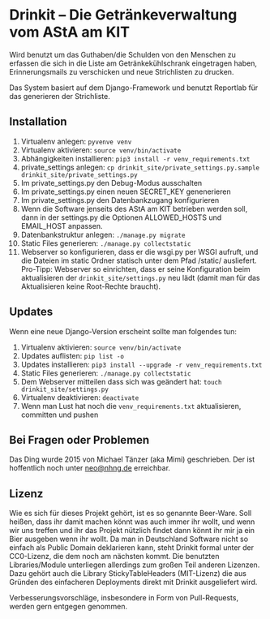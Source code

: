 Drinkit – Die Getränkeverwaltung vom AStA am KIT
================================================
Wird benutzt um das Guthaben/die Schulden von den Menschen zu erfassen die sich in die Liste am Getränkekühlschrank eingetragen haben, Erinnerungsmails zu verschicken und neue Strichlisten zu drucken.

Das System basiert auf dem Django-Framework und benutzt Reportlab für das generieren der Strichliste.

Installation
------------
1. Virtualenv anlegen: `pyvenve venv`
2. Virtualenv aktivieren: `source venv/bin/activate`
3. Abhängigkeiten installieren: `pip3 install -r venv_requirements.txt`
4. private_settings anlegen: `cp drinkit_site/private_settings.py.sample drinkit_site/private_settings.py`
5. Im private_settings.py den Debug-Modus ausschalten
6. Im private_settings.py einen neuen SECRET_KEY genenerieren
7. Im private_settings.py den Datenbankzugang konfigurieren
8. Wenn die Software jenseits des AStA am KIT betrieben werden soll, dann in der settings.py die Optionen ALLOWED_HOSTS und EMAIL_HOST anpassen.
9. Datenbankstruktur anlegen: `./manage.py migrate`
10. Static Files generieren: `./manage.py collectstatic`
11. Webserver so konfigurieren, dass er die wsgi.py per WSGI aufruft, und die Dateien im static Ordner statisch unter dem Pfad <domain>/static/ ausliefert. Pro-Tipp: Webserver so einrichten, dass er seine Konfiguration beim aktualisieren der `drinkit_site/settings.py` neu lädt (damit man für das Aktualisieren keine Root-Rechte braucht).

Updates
-------
Wenn eine neue Django-Version erscheint sollte man folgendes tun:

1. Virtualenv aktivieren: `source venv/bin/activate`
2. Updates auflisten: `pip list -o`
3. Updates installieren: `pip3 install --upgrade -r venv_requirements.txt`
4. Static Files generieren: `./manage.py collectstatic`
5. Dem Webserver mitteilen dass sich was geändert hat: `touch drinkit_site/settings.py`
6. Virtualenv deaktivieren: `deactivate`
7. Wenn man Lust hat noch die ``venv_requirements.txt`` aktualisieren, committen und pushen

Bei Fragen oder Problemen
-------------------------
Das Ding wurde 2015 von Michael Tänzer (aka Mimi) geschrieben. Der ist hoffentlich noch unter neo@nhng.de erreichbar.

Lizenz
------
Wie es sich für dieses Projekt gehört, ist es so genannte Beer-Ware. Soll heißen, dass ihr damit machen könnt was auch immer ihr wollt, und wenn wir uns treffen und ihr das Projekt nützlich findet dann könnt ihr mir ja ein Bier ausgeben wenn ihr wollt. Da man in Deutschland Software nicht so einfach als Public Domain deklarieren kann, steht Drinkit formal unter der CC0-Lizenz, die dem noch am nächsten kommt. Die benutzten Libraries/Module unterliegen allerdings zum großen Teil anderen Lizenzen. Dazu gehört auch die Library StickyTableHeaders (MIT-Lizenz) die aus Gründen des einfacheren Deployments direkt mit Drinkit ausgeliefert wird.

Verbesserungsvorschläge, insbesondere in Form von Pull-Requests, werden gern entgegen genommen.